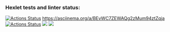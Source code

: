 ### Hexlet tests and linter status:
[![Actions Status](https://github.com/Angryaddict/frontend-project-lvl2/workflows/hexlet-check/badge.svg)](https://github.com/Angryaddict/frontend-project-lvl2/actions)
https://asciinema.org/a/BEvWC7ZEWAQg2zMum94ztZqja
[![Actions Status](https://github.com/Angryaddict/frontend-project-lvl2/workflows/CI/badge.svg)](https://github.com/Angryaddict/frontend-project-lvl2/actions)
<a href="https://codeclimate.com/github/Angryaddict/frontend-project-lvl2/maintainability"><img src="https://api.codeclimate.com/v1/badges/60b8028c638f0e26e03b/maintainability" /></a>
<a href="https://codeclimate.com/github/Angryaddict/frontend-project-lvl2/test_coverage"><img src="https://api.codeclimate.com/v1/badges/60b8028c638f0e26e03b/test_coverage" /></a>
